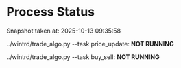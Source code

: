 # Process Status

Snapshot taken at: 2025-10-13 09:35:58

../wintrd/trade_algo.py --task price_update: **NOT RUNNING**

../wintrd/trade_algo.py --task buy_sell: **NOT RUNNING**

